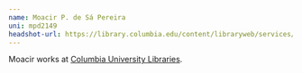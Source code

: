```yaml
---
name: Moacir P. de Sá Pereira
uni: mpd2149
headshot-url: https://library.columbia.edu/content/libraryweb/services/research-data-services/staff/_jcr_content/layout_par_main_1/textimage_v2_1141425585/image.img.jpg/1560545340364.jpg
---
```


Moacir works at [Columbia University Libraries](http://library.columbia.edu).
